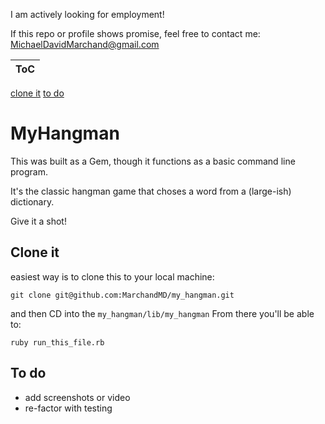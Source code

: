 I am actively looking for employment! 

If this repo or profile shows promise, feel free to contact me: <MichaelDavidMarchand@gmail.com>

|ToC|
|---|
[clone it](#clone-it)
[to do](#to-do)


# MyHangman

This was built as a Gem, though it functions as a basic command line program.

It's the classic hangman game that choses a word from a (large-ish) dictionary.

Give it a shot!


## Clone it

easiest way is to clone this to your local machine:

```
git clone git@github.com:MarchandMD/my_hangman.git
```

and then CD into the `my_hangman/lib/my_hangman`
From there you'll be able to:

```
ruby run_this_file.rb
```


## To do
- add screenshots or video
- re-factor with testing
